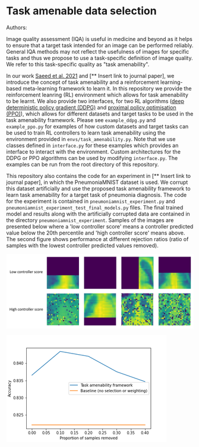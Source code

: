 # Task amenable data selection

Authors: 

Image quality assessment (IQA) is useful in medicine and beyond as it helps to ensure that a target task intended for an image can be performed reliably. General IQA methods may not reflect the usefulness of images for specific tasks and thus we propose to use a task-specific definition of image quality. We refer to this task-specific quality as "task amenability". 

In our work [Saeed et al. 2021](https://arxiv.org/abs/2102.07615) and [** Insert link to journal paper], we introduce the concept of task amenability and a reinforcement learning-based meta-learning framework to learn it. In this repository we provide the reinforcement leanring (RL) environment which allows for task amenability to be learnt. We also provide two interfaces, for two RL algorithms ([deep deterministic policy gradient (DDPG)](https://arxiv.org/abs/1509.02971) and [proximal policy optimisation (PPO)](https://arxiv.org/abs/1707.06347)), which allows for different datasets and target tasks to be used in the task amenability framework. Please see `example_ddpg.py` and `example_ppo.py` for examples of how custom datasets and target tasks can be used to train RL controllers to learn task amenability using the environment provided in `envs/task_amenability.py`. Note that we use classes defined in `interface.py` for these examples which provides an interface to interact with the environment. Custom architectures for the DDPG or PPO algorithms can be used by modifying `interface.py`. The examples can be run from the root directory of this repository.

This repository also contains the code for an experiment in [** Insert link to journal paper], in which the PneumoniaMNIST dataset is used. We corrupt this dataset artificially and use the proposed task amenability framework to learn task amenability for a target task of pneumonia diagnosis. The code for the experiment is contained in `pneumoniamnist_experiment.py` and `pneumoniamnist_experiment_test_final_models.py` files. The final trained model and results along with the artificially corrupted data are contained in the directory `pneumoniamnist_experiment`. Samples of the images are presented below where a 'low controller score' means a controller predicted value below the 20th percentile and 'high controller score' means above. The second figure shows performance at different rejection ratios (ratio of samples with the lowest controller predicted values removed).

![alt text](pneumoniamnist_experiment/samples.png)

![alt text](pneumoniamnist_experiment/plot.png)

